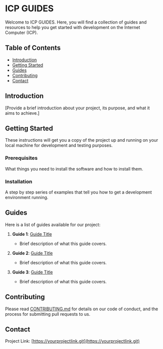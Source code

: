 # ICP GUIDES

Welcome to ICP GUIDES. Here, you will find a collection of guides and resources to help you get started with development on the Internet Computer (ICP).

## Table of Contents

- [Introduction](#Introduction)
- [Getting Started](#getting-started)
- [Guides](#guides)
- [Contributing](#contributing)
- [Contact](#contact)

## Introduction

[Provide a brief introduction about your project, its purpose, and what it aims to achieve.]

## Getting Started

These instructions will get you a copy of the project up and running on your local machine for development and testing purposes.

### Prerequisites

What things you need to install the software and how to install them.

### Installation

A step by step series of examples that tell you how to get a development environment running.


## Guides

Here is a list of guides available for our project:

1. **Guide 1**: [Guide Title](link-to-guide)
   - Brief description of what this guide covers.

2. **Guide 2**: [Guide Title](link-to-guide)
   - Brief description of what this guide covers.

3. **Guide 3**: [Guide Title](link-to-guide)
   - Brief description of what this guide covers.

## Contributing

Please read [CONTRIBUTING.md](link-to-contributing-file) for details on our code of conduct, and the process for submitting pull requests to us.

## Contact

Project Link: [https://yourprojectlink.git](https://yourprojectlink.git)

